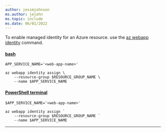 ```yaml
---
author: jessmjohnson
ms.author: jejohn
ms.topic: include
ms.date: 06/01/2022
---
```


To enable managed identity for an Azure resource. use the [az webapp identity](/cli/azure/webapp/identity) command.

#### [bash](#tab/terminal-bash)

```azurecli
APP_SERVICE_NAME='<web-app-name>'

az webapp identity assign \
    --resource-group $RESOURCE_GROUP_NAME \
    --name $APP_SERVICE_NAME
```

#### [PowerShell terminal](#tab/terminal-powershell)

```azurecli
$APP_SERVICE_NAME='<web-app-name>'

az webapp identity assign `
    --resource-group $RESOURCE_GROUP_NAME `
    --name $APP_SERVICE_NAME
```

---
